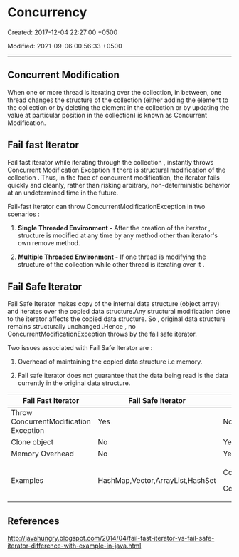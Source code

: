 # Concurrency

Created: 2017-12-04 22:27:00 +0500

Modified: 2021-09-06 00:56:33 +0500

---

## Concurrent Modification

When one or more thread is iterating over the collection, in between, one thread changes the structure of the collection (either adding the element to the collection or by deleting the element in the collection or by updating the value at particular position in the collection) is known as Concurrent Modification.

## Fail fast Iterator

Fail fast iterator while iterating through the collection , instantly throws Concurrent Modification Exception if there is structural modification of the collection . Thus, in the face of concurrent modification, the iterator fails quickly and cleanly, rather than risking arbitrary, non-deterministic behavior at an undetermined time in the future.

Fail-fast iterator can throw ConcurrentModificationException in two scenarios :

1. **Single Threaded Environment -** After the creation of the iterator , structure is modified at any time by any method other than iterator's own remove method.

2. **Multiple Threaded Environment -** If one thread is modifying the structure of the collection while other thread is iterating over it .

## Fail Safe Iterator

Fail Safe Iterator makes copy of the internal data structure (object array) and iterates over the copied data structure.Any structural modification done to the iterator affects the copied data structure. So , original data structure remains structurally unchanged .Hence , no ConcurrentModificationException throws by the fail safe iterator.

Two issues associated with Fail Safe Iterator are :

1. Overhead of maintaining the copied data structure i.e memory.

2. Fail safe iterator does not guarantee that the data being read is the data currently in the original data structure.

<table>
<colgroup>
<col style="width: 29%" />
<col style="width: 41%" />
<col style="width: 28%" />
</colgroup>
<thead>
<tr class="header">
<th><strong>Fail Fast Iterator</strong></th>
<th><strong>Fail Safe Iterator</strong></th>
<th></th>
</tr>
</thead>
<tbody>
<tr>
<td>Throw ConcurrentModification Exception</td>
<td>Yes</td>
<td>No</td>
</tr>
<tr>
<td>Clone object</td>
<td>No</td>
<td>Yes</td>
</tr>
<tr>
<td>Memory Overhead</td>
<td>No</td>
<td>Yes</td>
</tr>
<tr>
<td>Examples</td>
<td>HashMap,Vector,ArrayList,HashSet</td>
<td><p>CopyOnWriteArrayList,</p>
<p>ConcurrentHashMap</p></td>
</tr>
</tbody>
</table>

## References

<http://javahungry.blogspot.com/2014/04/fail-fast-iterator-vs-fail-safe-iterator-difference-with-example-in-java.html>

